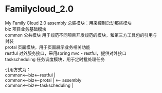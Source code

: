 # Familycloud_2.0
My Family Cloud 2.0
assembly 总装模块：用来控制启动那些模块  
biz 项目业务基础模块  
common 公共模块  用于规范不同项目开发规范的模块，和第三方工具包的引用与封装  
protal 页面模块，用于页面展示业务相关功能  
restful 对外服务接口，采用spring mvc - restful，提供对外接口  
taskscheduling 任务调度模块，用于定时批处理任务  
  
  
引用方式为：  
common<--biz<--restful         |  
common<--biz<--protal          | <-- assembly  
common<--biz<--taskscheduling  |  
